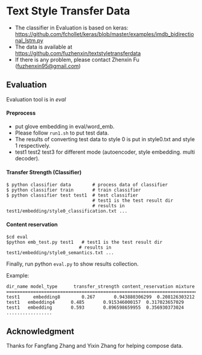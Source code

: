 # Text Style Transfer Data



- The classifier in Evaluation is based on keras:
 https://github.com/fchollet/keras/blob/master/examples/imdb_bidirectional_lstm.py
- The data is available at https://github.com/fuzhenxin/textstyletransferdata
- If there is any problem, please contact Zhenxin Fu (fuzhenxin95@gmail.com)



## Evaluation


Evaluation tool is in _eval_

#### Preprocess
- put glove embedding in eval/word_emb.
- Please follow ```run1.sh``` to put test data.
- The results of converting test data to style 0 is put in style0.txt and style 1 respectively.
- test1 test2 test3 for different mode (autoencoder, style embedding. multi decoder).


#### Transfer Strength (Classifier)
```Usage
$ python classifier data        # process data of classifier
$ python classifier train       # train classifier
$ python classifier test test1  # test classifier
                                # test1 is the test result dir
                                # results in test1/embedding/style0_classification.txt ...

```

#### Content reservation


```CP
$cd eval
$python emb_test.py test1   # test1 is the test result dir
                           # results in test1/embedding/style0_semantics.txt ...
```


Finally, run python ```eval.py``` to show results collection.

Example:
```Example
dir_name model_type      transfer_strength content_reservation mixture
================================================================================
test1     embedding8 		0.267 		0.943880306299 	0.208126303212
test1 	embedding4 		0.485 		0.915346000157 	0.317023657029
test1 	embedding 		0.593 		0.896598659955 	0.356930373024
.................
```


## Acknowledgment 
Thanks for Fangfang Zhang and Yixin Zhang for helping compose data.




